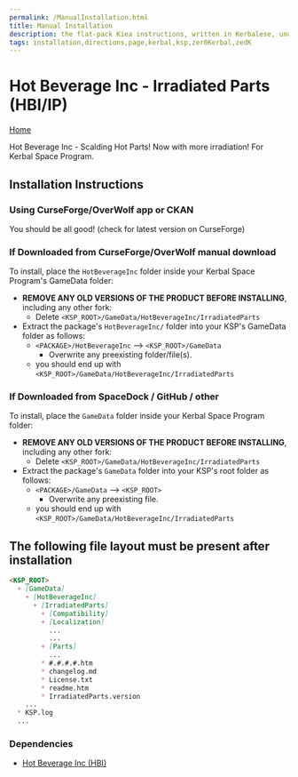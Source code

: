 ```yaml
---
permalink: /ManualInstallation.html
title: Manual Installation
description: the flat-pack Kiea instructions, written in Kerbalese, unusally present
tags: installation,directions,page,kerbal,ksp,zer0Kerbal,zedK
---
```


<!-- ManualInstallation.md v1.1.7.0
Hot Beverage Inc - Irradiated Parts (HBI/IP)
created: 01 Oct 2019
updated: 18 Apr 2022 -->

<!-- based upon work by Lisias -->

# Hot Beverage Inc - Irradiated Parts (HBI/IP)

[Home](./index.md)

Hot Beverage Inc - Scalding Hot Parts! Now with more irradiation! For Kerbal Space Program.

## Installation Instructions

### Using CurseForge/OverWolf app or CKAN

You should be all good! (check for latest version on CurseForge)

### If Downloaded from CurseForge/OverWolf manual download

To install, place the `HotBeverageInc` folder inside your Kerbal Space Program's GameData folder:

* **REMOVE ANY OLD VERSIONS OF THE PRODUCT BEFORE INSTALLING**, including any other fork:
  * Delete `<KSP_ROOT>/GameData/HotBeverageInc/IrradiatedParts`
* Extract the package's `HotBeverageInc/` folder into your KSP's GameData folder as follows:
  * `<PACKAGE>/HotBeverageInc` --> `<KSP_ROOT>/GameData`
    * Overwrite any preexisting folder/file(s).
  * you should end up with `<KSP_ROOT>/GameData/HotBeverageInc/IrradiatedParts`

### If Downloaded from SpaceDock / GitHub / other

To install, place the `GameData` folder inside your Kerbal Space Program folder:

* **REMOVE ANY OLD VERSIONS OF THE PRODUCT BEFORE INSTALLING**, including any other fork:
  * Delete `<KSP_ROOT>/GameData/HotBeverageInc/IrradiatedParts`
* Extract the package's `GameData` folder into your KSP's root folder as follows:
  * `<PACKAGE>/GameData` --> `<KSP_ROOT>`
    * Overwrite any preexisting file.
  * you should end up with `<KSP_ROOT>/GameData/HotBeverageInc/IrradiatedParts`

## The following file layout must be present after installation

```markdown
<KSP_ROOT>
  + [GameData]
    + [HotBeverageInc]
      + [IrradiatedParts]
        + [Compatibility]
        + [Localization]
          ...
          ...
        + [Parts]
          ...
        * #.#.#.#.htm
        * changelog.md
        * License.txt
        * readme.htm
        * IrradiatedParts.version
    ...
  * KSP.log
  ...
```

### Dependencies

* [Hot Beverage Inc (HBI)][HBI]

[HBI]: https://forum.kerbalspaceprogram.com/index.php?/topic/29844-* "Hot Beverage Inc (HBI)"
